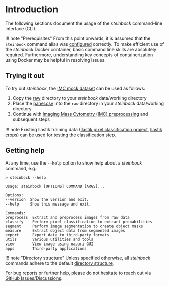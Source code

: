 # Introduction

The following sections document the usage of the *steinbock* command-line interface (CLI).

!!! note "Prerequisites"
    From this point onwards, it is assumed that the `steinbock` command alias was [configured](../install-docker.md) correctly. To make efficient use of the *steinbock* Docker container, basic command line skills are absolutely required. Furthermore, understanding key concepts of containerization using Docker may be helpful in resolving issues.

## Trying it out

To try out *steinbock*, the [IMC mock dataset](https://github.com/BodenmillerGroup/TestData/tree/main/datasets/210308_ImcTestData) can be used as follows:

  1. Copy the [raw](https://github.com/BodenmillerGroup/TestData/tree/main/datasets/210308_ImcTestData/raw) directory to your *steinbock* data/working directory
  2. Place the [panel.csv](https://github.com/BodenmillerGroup/TestData/blob/main/datasets/210308_ImcTestData/panel.csv) into the `raw` directory in your *steinbock* data/working directory
  3. Continue with [Imaging Mass Cytometry (IMC) preprocessing](preprocessing.md#imaging-mass-cytometry-imc) and subsequent steps

!!! note
    Existing Ilastik training data ([Ilastik pixel classification project](https://github.com/BodenmillerGroup/TestData/blob/main/datasets/210308_ImcTestData/ilastik.ilp), [Ilastik crops](https://github.com/BodenmillerGroup/TestData/tree/main/datasets/210308_ImcTestData/analysis/ilastik)) can be used for testing the classification step.

## Getting help

At any time, use the `--help` option to show help about a *steinbock* command, e.g.:

    > steinbock --help

    Usage: steinbock [OPTIONS] COMMAND [ARGS]...

    Options:
    --version  Show the version and exit.
    --help     Show this message and exit.

    Commands:
    preprocess  Extract and preprocess images from raw data
    classify    Perform pixel classification to extract probabilities
    segment     Perform image segmentation to create object masks
    measure     Extract object data from segmented images
    export      Export data to third-party formats
    utils       Various utilities and tools
    view        View image using napari GUI
    apps        Third-party applications

!!! note "Directory structure"
    Unless specified otherwise, all *steinbock* commands adhere to the default [directory structure](../directories.md).

For bug reports or further help, please do not hesitate to reach out via [GitHub Issues/Discussions](https://github.com/BodenmillerGroup/steinbock).
